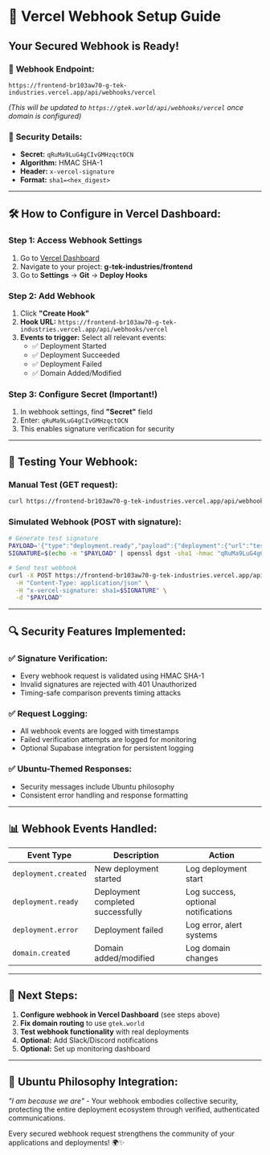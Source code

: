 # 🔐 Vercel Webhook Setup Guide

## Your Secured Webhook is Ready!

### 📡 **Webhook Endpoint:**
```
https://frontend-br103aw70-g-tek-industries.vercel.app/api/webhooks/vercel
```
*(This will be updated to `https://gtek.world/api/webhooks/vercel` once domain is configured)*

### 🔑 **Security Details:**
- **Secret:** `qRuMa9LuG4gCIvGMHzqctOCN`
- **Algorithm:** HMAC SHA-1
- **Header:** `x-vercel-signature`
- **Format:** `sha1=<hex_digest>`

---

## 🛠️ **How to Configure in Vercel Dashboard:**

### **Step 1: Access Webhook Settings**
1. Go to [Vercel Dashboard](https://vercel.com/dashboard)
2. Navigate to your project: **g-tek-industries/frontend**
3. Go to **Settings** → **Git** → **Deploy Hooks**

### **Step 2: Add Webhook**
1. Click **"Create Hook"**
2. **Hook URL:** `https://frontend-br103aw70-g-tek-industries.vercel.app/api/webhooks/vercel`
3. **Events to trigger:** Select all relevant events:
   - ✅ Deployment Started
   - ✅ Deployment Succeeded  
   - ✅ Deployment Failed
   - ✅ Domain Added/Modified

### **Step 3: Configure Secret (Important!)**
1. In webhook settings, find **"Secret"** field
2. Enter: `qRuMa9LuG4gCIvGMHzqctOCN`
3. This enables signature verification for security

---

## 🧪 **Testing Your Webhook:**

### **Manual Test (GET request):**
```bash
curl https://frontend-br103aw70-g-tek-industries.vercel.app/api/webhooks/vercel
```

### **Simulated Webhook (POST with signature):**
```bash
# Generate test signature
PAYLOAD='{"type":"deployment.ready","payload":{"deployment":{"url":"test"}}}'
SIGNATURE=$(echo -n "$PAYLOAD" | openssl dgst -sha1 -hmac "qRuMa9LuG4gCIvGMHzqctOCN" | cut -d' ' -f2)

# Send test webhook
curl -X POST https://frontend-br103aw70-g-tek-industries.vercel.app/api/webhooks/vercel \
  -H "Content-Type: application/json" \
  -H "x-vercel-signature: sha1=$SIGNATURE" \
  -d "$PAYLOAD"
```

---

## 🔍 **Security Features Implemented:**

### ✅ **Signature Verification:**
- Every webhook request is validated using HMAC SHA-1
- Invalid signatures are rejected with 401 Unauthorized
- Timing-safe comparison prevents timing attacks

### ✅ **Request Logging:**
- All webhook events are logged with timestamps
- Failed verification attempts are logged for monitoring
- Optional Supabase integration for persistent logging

### ✅ **Ubuntu-Themed Responses:**
- Security messages include Ubuntu philosophy
- Consistent error handling and response formatting

---

## 📊 **Webhook Events Handled:**

| Event Type | Description | Action |
|------------|-------------|---------|
| `deployment.created` | New deployment started | Log deployment start |
| `deployment.ready` | Deployment completed successfully | Log success, optional notifications |
| `deployment.error` | Deployment failed | Log error, alert systems |
| `domain.created` | Domain added/modified | Log domain changes |

---

## 🚀 **Next Steps:**

1. **Configure webhook in Vercel Dashboard** (see steps above)
2. **Fix domain routing** to use `gtek.world`
3. **Test webhook functionality** with real deployments
4. **Optional:** Add Slack/Discord notifications
5. **Optional:** Set up monitoring dashboard

---

## 🎼 **Ubuntu Philosophy Integration:**

*"I am because we are"* - Your webhook embodies collective security, protecting the entire deployment ecosystem through verified, authenticated communications.

Every secured webhook request strengthens the community of your applications and deployments! 🌍✨